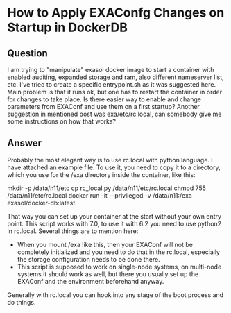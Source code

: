 # How to Apply EXAConfg Changes on Startup in DockerDB

## Question
I am trying to "manipulate" exasol docker image to start a container with enabled auditing, expanded storage and ram, also different nameserver list, etc. I've tried to create a specific entrypoint.sh as it was suggested here. Main problem is that it runs ok, but one has to restart the container in order for changes to take place. Is there easier way to enable and change parameters from EXAConf and use them on a first startup? Another suggestion in mentioned post was exa/etc/rc.local, can somebody give me some instructions on how that works?

## Answer
Probably the most elegant way is to use rc.local with python language. I have attached an example file. To use it, you need to copy it to a directory, which you use for the /exa directory inside the container, like this:

mkdir -p /data/n11/etc
cp rc_local.py /data/n11/etc/rc.local
chmod 755 /data/n11/etc/rc.local
docker run -it --privileged -v /data/n11:/exa exasol/docker-db:latest

That way you can set up your container at the start without your own entry point.  This script works with 7.0, to use it with 6.2 you need to use python2 in rc.local. Several things are to mention here:

- When you mount /exa like this, then your EXAConf will not be completely initialized and you need to do that in the rc.local, especially the storage configuration needs to be done there.
- This script is supposed to work on single-node systems, on multi-node systems it should work as well, but there you usually set up the EXAConf and the environment beforehand anyway.

Generally with rc.local you can hook into any stage of the boot process and do things.